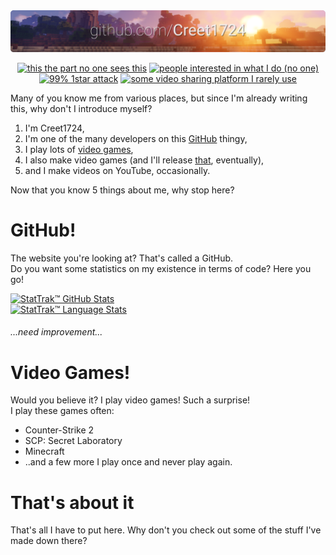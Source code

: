 <picture>
  <source media="(prefers-color-scheme: dark)" srcset="https://github.com/Creet1724/Creet1724/blob/main/banner-night.png?raw=true">
  <img src="https://github.com/Creet1724/Creet1724/blob/main/banner-day.png?raw=true">
</picture>
<div align=center>

[![this the part no one sees this](https://komarev.com/ghpvc/?username=Creet1724&style=for-the-badge)](#) [![people interested in what I do (no one)](https://img.shields.io/github/followers/Creet1724?style=for-the-badge)](#) [![99% 1star attack](https://img.shields.io/github/stars/Creet1724?style=for-the-badge)](#) [![some video sharing platform I rarely use](https://img.shields.io/youtube/channel/subscribers/UC_Mhs9jh-MQI40K6MbkEO5Q?style=for-the-badge&label=YouTube
)](https://youtube.com/@Creet1724)


</div>

Many of you know me from various places, but since I'm already writing this, why don't I introduce myself?

1. I'm Creet1724,
2. I'm one of the many developers on this [GitHub](#github) thingy,
3. I play lots of [video games](#video-games),
5. I also make video games (and I'll release [that](https://scppugame.com/), eventually),
6. and I make videos on YouTube, occasionally.

Now that you know 5 things about me, why stop here?

# GitHub!
The website you're looking at? That's called a GitHub.  
Do you want some statistics on my existence in terms of code? Here you go!

[![StatTrak™ GitHub Stats](https://github-readme-stats.vercel.app/api?username=Creet1724&show_icons=true&theme=transparent)](#)  
[![StatTrak™ Language Stats](https://github-readme-stats.vercel.app/api/top-langs/?username=Creet1724&theme=transparent)](#)  
###### ...need improvement...

# Video Games!
Would you believe it? I play video games! Such a surprise!  
I play these games often:
- Counter-Strike 2
- SCP: Secret Laboratory
- Minecraft
- ..and a few more I play once and never play again. 

# That's about it
That's all I have to put here. Why don't you check out some of the stuff I've made down there?

<!--why are you here?-->
